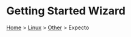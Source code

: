 # Getting Started Wizard

[Home](/docs/wiz/readme.md) > [Linux](pickide_Linux.md) > [Other](picktest_Linux_Other.md) > Expecto
